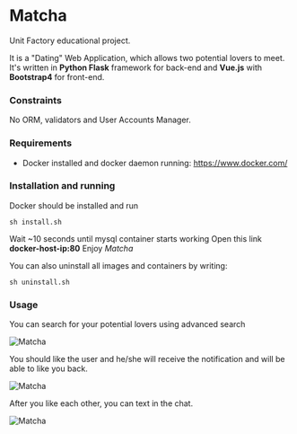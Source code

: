 # Matcha
Unit Factory educational project.

It is a "Dating" Web Application, which allows two potential lovers to meet. It's written in **Python 
Flask** framework for back-end and **Vue.js** with **Bootstrap4** for front-end.

### Constraints
No ORM, validators and User Accounts Manager.

### Requirements
* Docker installed and docker daemon running: https://www.docker.com/

### Installation and running
Docker should be installed and run
```
sh install.sh
```
Wait ~10 seconds until mysql container starts working
Open this link **docker-host-ip:80**
Enjoy _Matcha_

You can also uninstall all images and containers by writing:
```
sh uninstall.sh
```

### Usage
You can search for your potential lovers using advanced search

![Matcha](https://github.com/o4eredko/matcha/blob/master/app/static/img/screenshot1.png)

You should like the user and he/she will receive the notification and will be able to like you back.

![Matcha](https://github.com/o4eredko/matcha/blob/master/app/static/img/screenshot2.png)

After you like each other, you can text in the chat.

![Matcha](https://github.com/o4eredko/matcha/blob/master/app/static/img/screenshot3.png)
